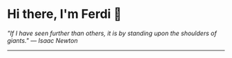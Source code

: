 <h1>Hi there, I'm Ferdi 👋</h1>

<p><em>
  "If I have seen further than others, it is by standing upon the shoulders of giants." — Isaac Newton
</em></p>

---
